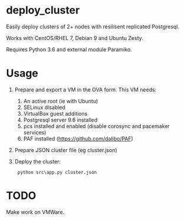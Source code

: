 # deploy_cluster
Easily deploy clusters of 2+ nodes with resilisent replicated Postgresql.

Works with CentOS/RHEL 7, Debian 9 and Ubuntu Zesty.

Requires Python 3.6 and external module Paramiko.

# Usage

1. Prepare and export a VM in the OVA form. This VM needs:
    1. An active root (ie with Ubuntu)
    2. SELinux disabled
    3. VirtualBox guest additions
    4. Postgresql server 9.6 installed
    5. pcs installed and enabled (disable corosync and pacemaker services)
    6. PAF installed (https://github.com/dalibo/PAF)
    
2. Prepare JSON cluster file (eg cluster.json)

2. Deploy the cluster: 
   
        python src\app.py cluster.json

# TODO
Make work on VMWare.